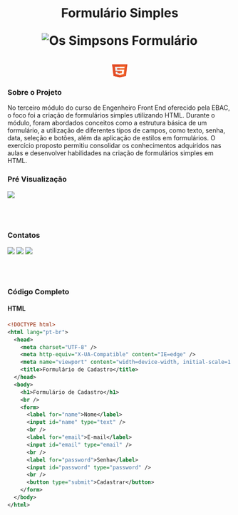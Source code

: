 <h1 align="center">
  <p align="center">Formulário Simples</p>
 <img src="https://media.giphy.com/media/xT5LMUv1JAxBiCft4I/giphy.gif" alt="Os Simpsons Formulário">
</h1>
<div style="display: inline_block"><br>
  <div align="center">
  <img align="center" alt="fde95-HTML" height="30" width="40" src="https://raw.githubusercontent.com/devicons/devicon/master/icons/html5/html5-original.svg">
  </div>
</div>

<h3> Sobre o Projeto </h3>
<p>No terceiro módulo do curso de Engenheiro Front End oferecido pela EBAC, o foco foi a criação de formulários simples utilizando HTML. Durante o módulo, foram abordados conceitos como a estrutura básica de um formulário, a utilização de diferentes tipos de campos, como texto, senha, data, seleção e botões, além da aplicação de estilos em formulários. 
O exercício proposto permitiu consolidar os conhecimentos adquiridos nas aulas e desenvolver habilidades na criação de formulários simples em HTML.</p>


<h3>Pré Visualização</h3>

<img src="https://user-images.githubusercontent.com/123211425/230104225-c7bee7cb-e649-46d7-ab8c-4e868edbbfa6.png">


<br></br>

<h3>Contatos</h3>
<div style="display: inline_block">
 <a href="https://instagram.com/fde.95" target="_blank"><img src="https://img.shields.io/badge/Instagram-E4405F?style=for-the-badge&logo=instagram&logoColor=white" target="_blank"></a>
 <a href = "mailto:fdespinoza95@gmail.com"><img src="https://img.shields.io/badge/Gmail-D14836?style=for-the-badge&logo=gmail&logoColor=white" target="_blank"></a>
 <a href="https://www.linkedin.com/in/fde95" target="_blank"><img src="https://img.shields.io/badge/LinkedIn-0077B5?style=for-the-badge&logo=linkedin&logoColor=white" target="_blank"></a> 
</div>

<br></br>

<h3>Código Completo</h3>

<h4>HTML</h4>

```xml
<!DOCTYPE html>
<html lang="pt-br">
  <head>
    <meta charset="UTF-8" />
    <meta http-equiv="X-UA-Compatible" content="IE=edge" />
    <meta name="viewport" content="width=device-width, initial-scale=1.0" />
    <title>Formulário de Cadastro</title>
  </head>
  <body>
    <h1>Formulário de Cadastro</h1>
    <br />
    <form>
      <label for="name">Nome</label>
      <input id="name" type="text" />
      <br />
      <label for="email">E-mail</label>
      <input id="email" type="email" />
      <br />
      <label for="password">Senha</label>
      <input id="password" type="password" />
      <br />
      <button type="submit">Cadastrar</button>
    </form>
  </body>
</html>
```
